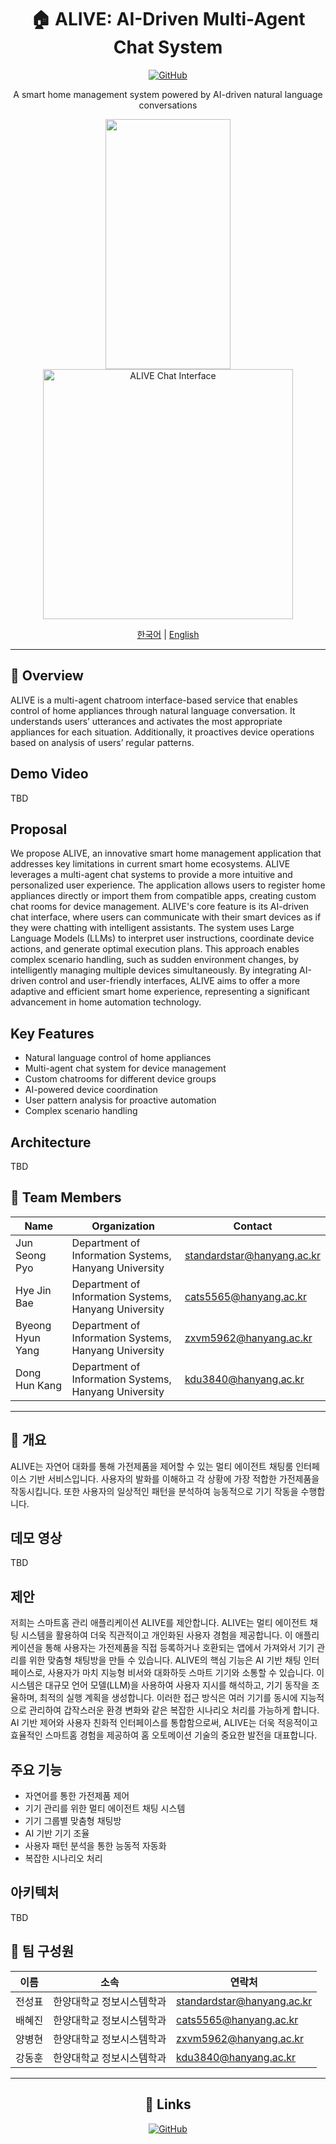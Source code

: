 
<div align="center">

# 🏠 ALIVE: AI-Driven Multi-Agent Chat System

[![GitHub](https://img.shields.io/badge/GitHub-SWE--ALIVE-blue?style=flat-square&logo=github)](https://github.com/SWE-ALIVE)

A smart home management system powered by AI-driven natural language conversations
<div align="center">
<img src="https://github.com/user-attachments/assets/6dc88af4-fbd4-4c85-8271-299cb83455ee" width="200" height="400"/> 
  <img src="https://github.com/user-attachments/assets/cc7d1f07-b442-4453-ab53-2881e12a88a3" height="400" alt="ALIVE Chat Interface"/>
</div>

[한국어](#korean) | [English](#english)

</div>

---

<div id="english">

## 🌟 Overview

ALIVE is a multi-agent chatroom interface-based service that enables control of home appliances through natural language conversation. It understands users’ utterances and activates the most appropriate appliances for each situation. Additionally, it proactives device operations based on analysis of users’ regular patterns.

## Demo Video

TBD

## Proposal
We propose ALIVE, an innovative smart home management application that addresses key limitations in current smart home ecosystems. ALIVE leverages a multi-agent chat systems to provide a more intuitive and personalized user experience.  The application allows users to register home appliances directly or import them from compatible apps, creating custom chat rooms for device management. ALIVE's core feature is its AI-driven chat interface, where users can communicate with their smart devices as if they were chatting with intelligent assistants. The system uses Large Language Models (LLMs) to interpret user instructions, coordinate device actions, and generate optimal execution plans. This approach enables complex scenario handling, such as sudden environment changes, by intelligently managing multiple devices simultaneously. By integrating AI-driven control and user-friendly interfaces, ALIVE aims to offer a more adaptive and efficient smart home experience, representing a significant advancement in home automation technology.


## Key Features

- Natural language control of home appliances
- Multi-agent chat system for device management
- Custom chatrooms for different device groups
- AI-powered device coordination
- User pattern analysis for proactive automation
- Complex scenario handling

## Architecture

TBD

## 👥 Team Members

| Name | Organization | Contact |
|------|-------------|---------|
| Jun Seong Pyo | Department of Information Systems, Hanyang University | standardstar@hanyang.ac.kr |
| Hye Jin Bae | Department of Information Systems, Hanyang University | cats5565@hanyang.ac.kr |
| Byeong Hyun Yang | Department of Information Systems, Hanyang University | zxvm5962@hanyang.ac.kr |
| Dong Hun Kang | Department of Information Systems, Hanyang University | kdu3840@hanyang.ac.kr |

</div>







---








<div id="korean">

## 🌟 개요

ALIVE는 자연어 대화를 통해 가전제품을 제어할 수 있는 멀티 에이전트 채팅룸 인터페이스 기반 서비스입니다. 사용자의 발화를 이해하고 각 상황에 가장 적합한 가전제품을 작동시킵니다. 또한 사용자의 일상적인 패턴을 분석하여 능동적으로 기기 작동을 수행합니다.
  
## 데모 영상

TBD

## 제안
저희는 스마트홈 관리 애플리케이션 ALIVE를 제안합니다. ALIVE는 멀티 에이전트 채팅 시스템을 활용하여 더욱 직관적이고 개인화된 사용자 경험을 제공합니다. 이 애플리케이션을 통해 사용자는 가전제품을 직접 등록하거나 호환되는 앱에서 가져와서 기기 관리를 위한 맞춤형 채팅방을 만들 수 있습니다. ALIVE의 핵심 기능은 AI 기반 채팅 인터페이스로, 사용자가 마치 지능형 비서와 대화하듯 스마트 기기와 소통할 수 있습니다. 이 시스템은 대규모 언어 모델(LLM)을 사용하여 사용자 지시를 해석하고, 기기 동작을 조율하며, 최적의 실행 계획을 생성합니다. 이러한 접근 방식은 여러 기기를 동시에 지능적으로 관리하여 갑작스러운 환경 변화와 같은 복잡한 시나리오 처리를 가능하게 합니다. AI 기반 제어와 사용자 친화적 인터페이스를 통합함으로써, ALIVE는 더욱 적응적이고 효율적인 스마트홈 경험을 제공하여 홈 오토메이션 기술의 중요한 발전을 대표합니다.

## 주요 기능

- 자연어를 통한 가전제품 제어
- 기기 관리를 위한 멀티 에이전트 채팅 시스템
- 기기 그룹별 맞춤형 채팅방
- AI 기반 기기 조율
- 사용자 패턴 분석을 통한 능동적 자동화
- 복잡한 시나리오 처리

## 아키텍처

TBD

## 👥 팀 구성원

| 이름 | 소속 | 연락처 |
|------|------|--------|
| 전성표 | 한양대학교 정보시스템학과 | standardstar@hanyang.ac.kr |
| 배혜진 | 한양대학교 정보시스템학과 | cats5565@hanyang.ac.kr |
| 양병현 | 한양대학교 정보시스템학과 | zxvm5962@hanyang.ac.kr |
| 강동훈 | 한양대학교 정보시스템학과 | kdu3840@hanyang.ac.kr |

</div>

---

<div align="center">

## 🔗 Links

[![GitHub](https://img.shields.io/badge/GitHub-Repository-black?style=for-the-badge&logo=github)](https://github.com/SWE-ALIVE)

</div>

